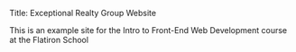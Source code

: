 Title: Exceptional Realty Group Website

This is an example site for the Intro to Front-End Web Development course at the Flatiron School
